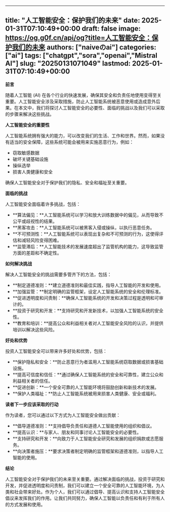 
---
title: "人工智能安全：保护我们的未来"
date: 2025-01-31T07:10:49+00:00
draft: false
image: https://og.g0f.cn/api/og?title=人工智能安全：保护我们的未来
authors: ["naiveのai"]
categories: ["ai"]
tags: ["chatgpt","sora","openai","Mistral AI"]
slug: "20250131071049"
lastmod: 2025-01-31T07:10:49+00:00
---
**前言**

随着人工智能 (AI) 在各个行业的快速发展，确保其安全和负责任地使用变得至关重要。人工智能安全涉及采取措施，防止人工智能系统被恶意使用或造成意外后果。在本文中，我们将探讨人工智能安全的必要性、面临的挑战以及我们可以采取的步骤来解决这些挑战。

**人工智能安全的重要性**

人工智能系统拥有强大的能力，可以改变我们的生活、工作和世界。然而，如果没有适当的安全保障，这些系统可能会被用来实施恶意行为，例如：

- 窃取敏感数据
- 破坏关键基础设施
- 操纵选举
- 损害人类健康和安全

确保人工智能安全对于保护我们的隐私、安全和福祉至关重要。

**面临的挑战**

人工智能安全面临着许多挑战，包括：

- **算法偏见：**人工智能系统可以学习和放大训练数据中的偏见，从而导致不公平或歧视性的结果。
- **黑客攻击：**人工智能系统可以被黑客入侵或操纵，以执行恶意任务。
- **不可预测性：**人工智能系统可以表现出复杂和不可预测的行为，这使得评估和减轻风险变得困难。
- **监管滞后：**人工智能技术的发展速度超出了监管机构的能力，这导致监管方面的差距和不确定性。

**如何解决挑战**

解决人工智能安全的挑战需要多管齐下的方法，包括：

- **制定道德准则：**建立道德准则和最佳实践，指导人工智能的开发和使用。
- **加强监管：**制定明确的监管框架，设定人工智能系统的安全和伦理标准。
- **促进透明度和问责制：**确保人工智能系统的开发和决策过程是透明和可审计的。
- **投资于研究和开发：**支持研究和开发新技术，以加强人工智能系统的安全性。
- **教育和培训：**提高公众和利益相关者对人工智能安全风险的认识，并提供培训以解决这些风险。

**好处和优势**

投资人工智能安全可以带来许多好处和优势，包括：

- **保护隐私和安全：**防止恶意行为者滥用人工智能系统窃取数据或损害基础设施。
- **提高可信度和信任：**通过确保人工智能系统的安全和可靠性，建立公众和利益相关者的信任。
- **促进创新：**一个安全可靠的人工智能环境将鼓励创新和新技术的发展。
- **保护人类福祉：**防止人工智能系统被用来损害人类健康、安全或福利。

**读者下一步应该采取的行动**

作为读者，您可以通过以下方式为人工智能安全做出贡献：

- **倡导道德准则：**支持倡导负责任和道德人工智能使用的组织和倡议。
- **提高认识：**与家人、朋友和同事讨论人工智能安全的必要性。
- **支持研究和开发：**向致力于人工智能安全研究和发展的组织捐款或志愿服务。
- **向决策者施压：**要求决策者制定明确的监管框架和道德准则，以指导人工智能的使用。

**结论**

人工智能安全对于保护我们的未来至关重要。通过解决面临的挑战，投资于研究和开发，并促进透明度和问责制，我们可以建立一个安全可靠的人工智能环境，为人类和社会带来好处。作为个人，我们可以通过倡导、提高认识和支持人工智能安全倡议来发挥我们的作用。让我们共同努力，确保人工智能以负责任和有利于所有人的方式发展和使用。